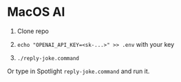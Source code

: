 # MacOS AI

1. Clone repo

2. `echo "OPENAI_API_KEY=<sk-...>" >> .env` with your key

3. `./reply-joke.command`

Or type in Spotlight `reply-joke.command` and run it.
